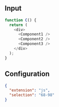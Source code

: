 
## Input
```javascript input
function C() {
  return (
    <div>
      <Component1 />
      <Component2 />
      <Component3 />
    </div>
  );
}
```

## Configuration
```json configuration
{
  "extension": "js",
  "selection": "68-98"
}
```
